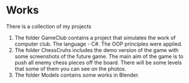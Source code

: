 # Works
There is a collection of my projects
1) The folder GameClub contains a project that simulates the work of computer club. The language - C#. The OOP principles were applied.
2) The folder ChessCruhs includes the demo version of the game with some screenshots of the future game. 
The main aim of the game is to push all enemy chess pieces off the board. There will be some levels that some of them you can see on the photos.
3) The folder Models contains some works in Blender.
